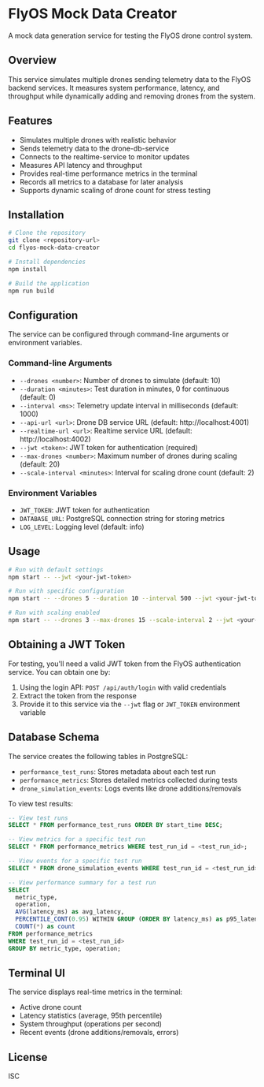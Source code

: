 # FlyOS Mock Data Creator

A mock data generation service for testing the FlyOS drone control system.

## Overview

This service simulates multiple drones sending telemetry data to the FlyOS backend services. It measures system performance, latency, and throughput while dynamically adding and removing drones from the system.

## Features

- Simulates multiple drones with realistic behavior
- Sends telemetry data to the drone-db-service
- Connects to the realtime-service to monitor updates
- Measures API latency and throughput
- Provides real-time performance metrics in the terminal
- Records all metrics to a database for later analysis
- Supports dynamic scaling of drone count for stress testing

## Installation

```bash
# Clone the repository
git clone <repository-url>
cd flyos-mock-data-creator

# Install dependencies
npm install

# Build the application
npm run build
```

## Configuration

The service can be configured through command-line arguments or environment variables.

### Command-line Arguments

- `--drones <number>`: Number of drones to simulate (default: 10)
- `--duration <minutes>`: Test duration in minutes, 0 for continuous (default: 0)
- `--interval <ms>`: Telemetry update interval in milliseconds (default: 1000)
- `--api-url <url>`: Drone DB service URL (default: http://localhost:4001)
- `--realtime-url <url>`: Realtime service URL (default: http://localhost:4002)
- `--jwt <token>`: JWT token for authentication (required)
- `--max-drones <number>`: Maximum number of drones during scaling (default: 20)
- `--scale-interval <minutes>`: Interval for scaling drone count (default: 2)

### Environment Variables

- `JWT_TOKEN`: JWT token for authentication
- `DATABASE_URL`: PostgreSQL connection string for storing metrics
- `LOG_LEVEL`: Logging level (default: info)

## Usage

```bash
# Run with default settings
npm start -- --jwt <your-jwt-token>

# Run with specific configuration
npm start -- --drones 5 --duration 10 --interval 500 --jwt <your-jwt-token>

# Run with scaling enabled
npm start -- --drones 3 --max-drones 15 --scale-interval 2 --jwt <your-jwt-token>
```

## Obtaining a JWT Token

For testing, you'll need a valid JWT token from the FlyOS authentication service. You can obtain one by:

1. Using the login API: `POST /api/auth/login` with valid credentials
2. Extract the token from the response
3. Provide it to this service via the `--jwt` flag or `JWT_TOKEN` environment variable

## Database Schema

The service creates the following tables in PostgreSQL:

- `performance_test_runs`: Stores metadata about each test run
- `performance_metrics`: Stores detailed metrics collected during tests
- `drone_simulation_events`: Logs events like drone additions/removals

To view test results:

```sql
-- View test runs
SELECT * FROM performance_test_runs ORDER BY start_time DESC;

-- View metrics for a specific test run
SELECT * FROM performance_metrics WHERE test_run_id = <test_run_id>;

-- View events for a specific test run
SELECT * FROM drone_simulation_events WHERE test_run_id = <test_run_id>;

-- View performance summary for a test run
SELECT 
  metric_type, 
  operation,
  AVG(latency_ms) as avg_latency,
  PERCENTILE_CONT(0.95) WITHIN GROUP (ORDER BY latency_ms) as p95_latency,
  COUNT(*) as count
FROM performance_metrics
WHERE test_run_id = <test_run_id>
GROUP BY metric_type, operation;
```

## Terminal UI

The service displays real-time metrics in the terminal:

- Active drone count
- Latency statistics (average, 95th percentile)
- System throughput (operations per second)
- Recent events (drone additions/removals, errors)

## License

ISC